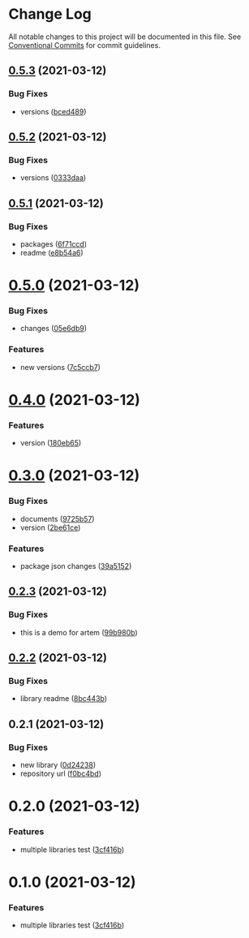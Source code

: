 # Change Log

All notable changes to this project will be documented in this file.
See [Conventional Commits](https://conventionalcommits.org) for commit guidelines.

## [0.5.3](https://github.com/JamilOmar/test-base/compare/my-lib@0.5.2...my-lib@0.5.3) (2021-03-12)


### Bug Fixes

* versions ([bced489](https://github.com/JamilOmar/test-base/commit/bced489e790140f54c64c045afa4de8f7b80ae08))





## [0.5.2](https://github.com/JamilOmar/test-base/compare/my-lib@0.5.1...my-lib@0.5.2) (2021-03-12)


### Bug Fixes

* versions ([0333daa](https://github.com/JamilOmar/test-base/commit/0333daa1249e5d44898683b2dc7a08a0a57c67dd))





## [0.5.1](https://github.com/JamilOmar/test-base/compare/my-lib@0.5.0...my-lib@0.5.1) (2021-03-12)


### Bug Fixes

* packages ([6f71ccd](https://github.com/JamilOmar/test-base/commit/6f71ccd76f29c898639fd0915498684865398eb1))
* readme ([e8b54a6](https://github.com/JamilOmar/test-base/commit/e8b54a6c6b7a0e59866fa90bb5b4dee86138fd93))





# [0.5.0](https://github.com/JamilOmar/test-base/compare/my-lib@0.4.0...my-lib@0.5.0) (2021-03-12)


### Bug Fixes

* changes ([05e6db9](https://github.com/JamilOmar/test-base/commit/05e6db96ca7438423359232c451bee305dc67a9a))


### Features

* new versions ([7c5ccb7](https://github.com/JamilOmar/test-base/commit/7c5ccb795fa2b40ac23cb82ef59bd97be536e2d5))





# [0.4.0](https://github.com/JamilOmar/test-base/compare/my-lib@0.3.0...my-lib@0.4.0) (2021-03-12)


### Features

* version ([180eb65](https://github.com/JamilOmar/test-base/commit/180eb65b9962a69b75664cb6b60b30ae0a070fb5))





# [0.3.0](https://github.com/JamilOmar/test-base/compare/my-lib@0.2.3...my-lib@0.3.0) (2021-03-12)


### Bug Fixes

* documents ([9725b57](https://github.com/JamilOmar/test-base/commit/9725b57339b27ead8051c46d88df73fd915c7963))
* version ([2be61ce](https://github.com/JamilOmar/test-base/commit/2be61ce32084f372b3bd922230a91272715fad27))


### Features

* package json changes ([39a5152](https://github.com/JamilOmar/test-base/commit/39a515221adc55d36dc7be57b08cf468fb1fb02a))





## [0.2.3](https://github.com/JamilOmar/test-base/compare/my-lib@0.2.2...my-lib@0.2.3) (2021-03-12)


### Bug Fixes

* this is a demo for artem ([99b980b](https://github.com/JamilOmar/test-base/commit/99b980b8fa71c6941295381f236a7ee22cd3d36d))





## [0.2.2](https://github.com/JamilOmar/test-base/compare/my-lib@0.2.1...my-lib@0.2.2) (2021-03-12)


### Bug Fixes

* library readme ([8bc443b](https://github.com/JamilOmar/test-base/commit/8bc443babc4e28a9bd8e03335306bc6cfdac2ab3))





## 0.2.1 (2021-03-12)


### Bug Fixes

* new library ([0d24238](https://github.com/JamilOmar/test-base/commit/0d24238cee2e270f11b528d9bfdb6739bf415106))
* repository url ([f0bc4bd](https://github.com/JamilOmar/test-base/commit/f0bc4bd17084e3bccdda7b0f6b102ec1eafe16da))





# 0.2.0 (2021-03-12)


### Features

* multiple libraries test ([3cf416b](https://github.com/JamilOmar/test-base/commit/3cf416b0049b8d6145e150f10bfca281446236a6))





# 0.1.0 (2021-03-12)


### Features

* multiple libraries test ([3cf416b](https://github.com/JamilOmar/test-base/commit/3cf416b0049b8d6145e150f10bfca281446236a6))

